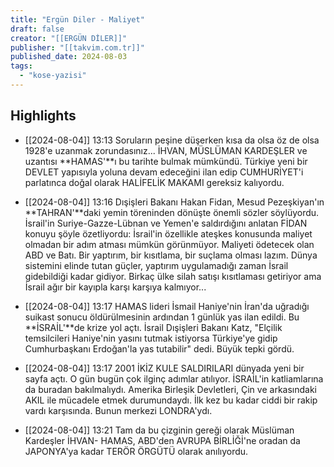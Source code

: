 ```yaml
---
title: "Ergün Diler - Maliyet"
draft: false
creator: "[[ERGÜN DİLER]]"
publisher: "[[takvim.com.tr]]"
published_date: 2024-08-03
tags:
  - "kose-yazisi"
---
```



## Highlights
* [[2024-08-04]] 13:13  Soruların peşine düşerken kısa da olsa öz de olsa 1928'e uzanmak zorundasınız... İHVAN, MÜSLÜMAN KARDEŞLER ve uzantısı **HAMAS'**ı bu tarihte bulmak mümkündü. Türkiye yeni bir DEVLET yapısıyla yoluna devam edeceğini ilan edip CUMHURİYET'i parlatınca doğal olarak HALİFELİK MAKAMI gereksiz kalıyordu.

* [[2024-08-04]] 13:16  Dışişleri Bakanı Hakan Fidan, Mesud Pezeşkiyan'ın **TAHRAN'**daki yemin töreninden dönüşte önemli sözler söylüyordu. İsrail'in Suriye-Gazze-Lübnan ve Yemen'e saldırdığını anlatan FİDAN konuyu şöyle özetliyordu: İsrail'in özellikle ateşkes konusunda maliyet olmadan bir adım atması mümkün görünmüyor. Maliyeti ödetecek olan ABD ve Batı. Bir yaptırım, bir kısıtlama, bir suçlama olması lazım. Dünya sistemini elinde tutan güçler, yaptırım uygulamadığı zaman İsrail gidebildiği kadar gidiyor. Birkaç ülke silah satışı kısıtlaması getiriyor ama İsrail ağır bir kayıpla karşı karşıya kalmıyor...

* [[2024-08-04]] 13:17  HAMAS lideri İsmail Haniye'nin İran'da uğradığı suikast sonucu öldürülmesinin ardından 1 günlük yas ilan edildi. Bu **İSRAİL'**de krize yol açtı. İsrail Dışişleri Bakanı Katz, "Elçilik temsilcileri Haniye'nin yasını tutmak istiyorsa Türkiye'ye gidip Cumhurbaşkanı Erdoğan'la yas tutabilir" dedi. Büyük tepki gördü.

* [[2024-08-04]] 13:17  2001 İKİZ KULE SALDIRILARI dünyada yeni bir sayfa açtı. O gün bugün çok ilginç adımlar atılıyor. İSRAİL'in katliamlarına da buradan bakılmalıydı. Amerika Birleşik Devletleri, Çin ve arkasındaki AKIL ile mücadele etmek durumundaydı. İlk kez bu kadar ciddi bir rakip vardı karşısında. Bunun merkezi LONDRA'ydı.

* [[2024-08-04]] 13:21  Tam da bu çizginin gereği olarak Müslüman Kardeşler İHVAN- HAMAS, ABD'den AVRUPA BİRLİĞİ'ne oradan da JAPONYA'ya kadar TERÖR ÖRGÜTÜ olarak anılıyordu.

